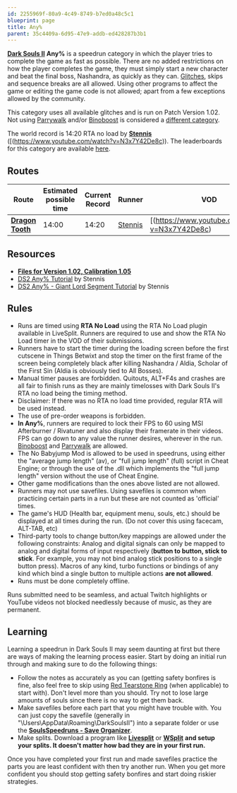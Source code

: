 ```yaml
---
id: 2255969f-80a9-4c49-8749-b7ed0a48c5c1
blueprint: page
title: Any%
parent: 35c4409a-6d95-47e9-addb-ed428287b3b1
---
```

[**Dark Souls II**](/darksouls2)  **Any%** is a speedrun category in which the player tries to complete the game as fast as possible. There are no added restrictions on how the player completes the game, they must simply start a new character and beat the final boss, Nashandra, as quickly as they can. [Glitches](/glitches), skips and sequence breaks are all allowed. Using other programs to affect the game or editing the game code is not allowed; apart from a few exceptions allowed by the community.

This category uses all available glitches and is run on Patch Version 1.02. Not using [Parrywalk](/darksouls2/parrywalk) and/or [Binoboost](/darksouls2/binoboost) is considered a [different category](/any-no-oobbb).

The world record is 14:20 RTA no load by [**Stennis**](//twitch.tv/Stennis) ([(https://www.youtube.com/watch?v=N3x7Y42De8c)). The leaderboards for this category are available [here](//darksouls2-leaderboardanypercent).

## Routes

| Route | Estimated possible time | Current Record | Runner | VOD |
| --- | --- | --- | --- | --- |
| [**Dragon Tooth**](https://wiki.speedsouls.com/Dragon_Tooth) | 14:00 | 14:20 | [Stennis](//twitch.tv/Stennis) | [(https://www.youtube.com/watch?v=N3x7Y42De8c) |

## Resources

- [**Files for Version 1.02, Calibration 1.05**](/darksouls2/downpatching)
- [DS2 Any% Tutorial](//www.youtube.com/watch?v=D_iA3Q3IpnQ) by Stennis
- [DS2 Any% - Giant Lord Segment Tutorial](//www.youtube.com/watch?v=45IbErNMfX4) by Stennis

## Rules

- Runs are timed using **RTA No Load** using the RTA No Load plugin available in LiveSplit. Runners are required to use and show the RTA No Load timer in the VOD of their submissions.
- Runners have to start the timer during the loading screen before the first cutscene in Things Betwixt and stop the timer on the first frame of the screen being completely black after killing Nashandra / Aldia, Scholar of the First Sin (Aldia is obviously tied to All Bosses).
- Manual timer pauses are forbidden. Quitouts, ALT+F4s and crashes are all fair to finish runs as they are mainly timelosses with Dark Souls II's RTA no load being the timing method.
- Disclaimer: If there was no RTA no load time provided, regular RTA will be used instead.
- The use of pre-order weapons is forbidden.
- **In Any%**, runners are required to lock their FPS to 60 using MSI Afterburner / Rivatuner and also display their framerate in their videos. FPS can go down to any value the runner desires, wherever in the run. [Binoboost](/darksouls2/binoboost) and [Parrywalk](/darksouls2/parrywalk) are allowed.
- The No Babyjump Mod is allowed to be used in speedruns, using either the "average jump length" (av), or "full jump length" (full) script in Cheat Engine; or through the use of the .dll which implements the "full jump length" version without the use of Cheat Engine.
- Other game modifications than the ones above listed are not allowed.
- Runners may not use savefiles. Using savefiles is common when practicing certain parts in a run but these are not counted as 'official' times.
- The game's HUD (Health bar, equipment menu, souls, etc.) should be displayed at all times during the run. (Do not cover this using facecam, ALT-TAB, etc)
- Third-party tools to change button/key mappings are allowed under the following constraints: Analog and digital signals can only be mapped to analog and digital forms of input respectively (**button to button, stick to stick**. For example, you may not bind analog stick positions to a single button press). Macros of any kind, turbo functions or bindings of any kind which bind a single button to multiple actions **are not allowed**.
- Runs must be done completely offline.

Runs submitted need to be seamless, and actual Twitch highlights or YouTube videos not blocked needlessly because of music, as they are permanent.

## Learning

Learning a speedrun in Dark Souls II may seem daunting at first but there are ways of making the learning process easier. Start by doing an initial run through and making sure to do the following things:

- Follow the notes as accurately as you can (getting safety bonfires is fine, also feel free to skip using [Red Tearstone Ring](//darksouls2.wikidot.com/red-tearstone-ring) (when applicable) to start with). Don't level more than you should. Try not to lose large amounts of souls since there is no way to get them back.
- Make savefiles before each part that you might have trouble with. You can just copy the savefile (generally in "\Users<YourName>\AppData\Roaming\DarkSoulsII<SomeCode>") into a separate folder or use the [**SoulsSpeedruns - Save Organizer**](https://github.com/Kahmul/SoulsSpeedruns-Save-Organizer/releases).
- Make splits. Download a program like [**Livesplit**](//livesplit.org/) or [**WSplit**](//www.mediafire.com/download/x6e6g8d0m5daa3q/WSplit+1.5.2.zip)  **and setup your splits. It doesn't matter how bad they are in your first run.**

Once you have completed your first run and made savefiles practice the parts you are least confident with then try another run. When you get more confident you should stop getting safety bonfires and start doing riskier strategies.
